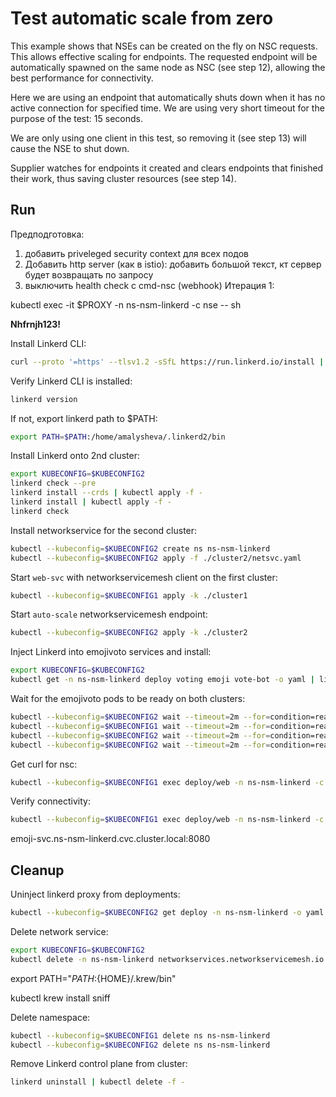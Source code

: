 # Test automatic scale from zero

This example shows that NSEs can be created on the fly on NSC requests.
This allows effective scaling for endpoints.
The requested endpoint will be automatically spawned on the same node as NSC (see step 12),
allowing the best performance for connectivity.

Here we are using an endpoint that automatically shuts down
when it has no active connection for specified time.
We are using very short timeout for the purpose of the test: 15 seconds.

We are only using one client in this test,
so removing it (see step 13) will cause the NSE to shut down.

Supplier watches for endpoints it created
and clears endpoints that finished their work,
thus saving cluster resources (see step 14).

## Run

Предподготовка:
1. добавить priveleged security context для всех подов
2. Добавить http server (как в istio): добавить большой текст, кт сервер будет возвращать по запросу
3. выключить health check c cmd-nsc (webhook)
Итерация 1:

kubectl exec -it  $PROXY -n ns-nsm-linkerd -c nse -- sh

**Nhfrnjh123!**

Install Linkerd CLI:
```bash
curl --proto '=https' --tlsv1.2 -sSfL https://run.linkerd.io/install | sh
```
Verify Linkerd CLI is installed:
```bash
linkerd version
```
If not, export linkerd path to $PATH:
```bash
export PATH=$PATH:/home/amalysheva/.linkerd2/bin
```

Install Linkerd onto 2nd cluster:
```bash
export KUBECONFIG=$KUBECONFIG2
linkerd check --pre
linkerd install --crds | kubectl apply -f -
linkerd install | kubectl apply -f -
linkerd check
```


Install networkservice for the second cluster:
```bash
kubectl --kubeconfig=$KUBECONFIG2 create ns ns-nsm-linkerd
kubectl --kubeconfig=$KUBECONFIG2 apply -f ./cluster2/netsvc.yaml
```

Start `web-svc` with networkservicemesh client on the first cluster:
```bash
kubectl --kubeconfig=$KUBECONFIG1 apply -k ./cluster1
```

Start `auto-scale` networkservicemesh endpoint:
```bash
kubectl --kubeconfig=$KUBECONFIG2 apply -k ./cluster2
```

Inject Linkerd into emojivoto services and install:
```bash
export KUBECONFIG=$KUBECONFIG2
kubectl get -n ns-nsm-linkerd deploy voting emoji vote-bot -o yaml | linkerd inject - | kubectl apply -f -
```

Wait for the emojivoto pods to be ready on both clusters:
```bash
kubectl --kubeconfig=$KUBECONFIG2 wait --timeout=2m --for=condition=ready pod -l app=voting-svc -n ns-nsm-linkerd
kubectl --kubeconfig=$KUBECONFIG1 wait --timeout=2m --for=condition=ready pod -l app=web-svc -n ns-nsm-linkerd
kubectl --kubeconfig=$KUBECONFIG2 wait --timeout=2m --for=condition=ready pod -l app=emoji-svc -n ns-nsm-linkerd
kubectl --kubeconfig=$KUBECONFIG2 wait --timeout=2m --for=condition=ready pod -l app=vote-bot -n ns-nsm-linkerd
```

Get curl for nsc:
```bash
kubectl --kubeconfig=$KUBECONFIG1 exec deploy/web -n ns-nsm-linkerd -c cmd-nsc -- apk add curl
```
Verify connectivity:
```bash
kubectl --kubeconfig=$KUBECONFIG1 exec deploy/web -n ns-nsm-linkerd -c cmd-nsc -- curl -v emoji-svc.ns-nsm-linkerd:8080
```
emoji-svc.ns-nsm-linkerd.cvc.cluster.local:8080
## Cleanup

Uninject linkerd proxy from deployments:
```bash
kubectl --kubeconfig=$KUBECONFIG2 get deploy -n ns-nsm-linkerd -o yaml | linkerd uninject - | kubectl apply -f -
```
Delete network service:
```bash
export KUBECONFIG=$KUBECONFIG2
kubectl delete -n ns-nsm-linkerd networkservices.networkservicemesh.io nsm-linkerd
```

export PATH="${PATH}:${HOME}/.krew/bin"

kubectl krew install sniff

Delete namespace:
```bash
kubectl --kubeconfig=$KUBECONFIG1 delete ns ns-nsm-linkerd
kubectl --kubeconfig=$KUBECONFIG2 delete ns ns-nsm-linkerd
```
Remove Linkerd control plane from cluster:
```bash
linkerd uninstall | kubectl delete -f -
```